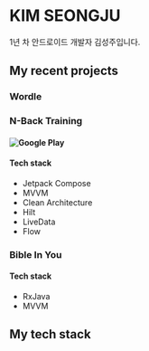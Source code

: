 # KIM SEONGJU

1년 차 안드로이드 개발자 김성주입니다.

## My recent projects
### Wordle

### N-Back Training
#### ![Google Play](https://play.google.com/store/apps/details?id=com.wing.tree.n.back.training)

#### Tech stack
- Jetpack Compose
- MVVM
- Clean Architecture
- Hilt
- LiveData
- Flow

### Bible In You
#### Tech stack
- RxJava
- MVVM

## My tech stack
